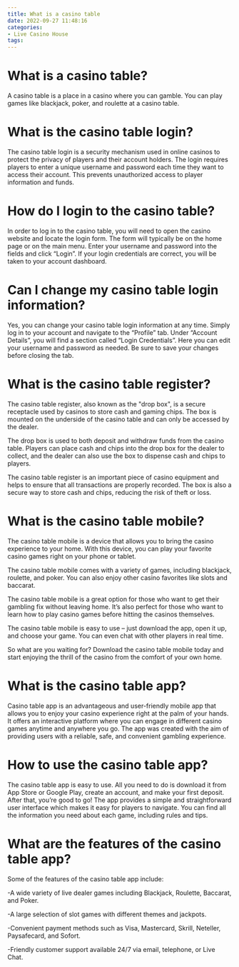 ```yaml
---
title: What is a casino table
date: 2022-09-27 11:48:16
categories:
- Live Casino House
tags:
---
```



#  What is a casino table?

A casino table is a place in a casino where you can gamble. You can play games like blackjack, poker, and roulette at a casino table.

#  What is the casino table login?

The casino table login is a security mechanism used in online casinos to protect the privacy of players and their account holders. The login requires players to enter a unique username and password each time they want to access their account. This prevents unauthorized access to player information and funds.

# How do I login to the casino table?

In order to log in to the casino table, you will need to open the casino website and locate the login form. The form will typically be on the home page or on the main menu. Enter your username and password into the fields and click “Login”. If your login credentials are correct, you will be taken to your account dashboard.

# Can I change my casino table login information?

Yes, you can change your casino table login information at any time. Simply log in to your account and navigate to the “Profile” tab. Under “Account Details”, you will find a section called “Login Credentials”. Here you can edit your username and password as needed. Be sure to save your changes before closing the tab.

#  What is the casino table register?

The casino table register, also known as the "drop box", is a secure receptacle used by casinos to store cash and gaming chips. The box is mounted on the underside of the casino table and can only be accessed by the dealer.

The drop box is used to both deposit and withdraw funds from the casino table. Players can place cash and chips into the drop box for the dealer to collect, and the dealer can also use the box to dispense cash and chips to players.

The casino table register is an important piece of casino equipment and helps to ensure that all transactions are properly recorded. The box is also a secure way to store cash and chips, reducing the risk of theft or loss.

#  What is the casino table mobile?

The casino table mobile is a device that allows you to bring the casino experience to your home. With this device, you can play your favorite casino games right on your phone or tablet.

The casino table mobile comes with a variety of games, including blackjack, roulette, and poker. You can also enjoy other casino favorites like slots and baccarat.

The casino table mobile is a great option for those who want to get their gambling fix without leaving home. It’s also perfect for those who want to learn how to play casino games before hitting the casinos themselves.

The casino table mobile is easy to use – just download the app, open it up, and choose your game. You can even chat with other players in real time.

So what are you waiting for? Download the casino table mobile today and start enjoying the thrill of the casino from the comfort of your own home.

#  What is the casino table app?

Casino table app is an advantageous and user-friendly mobile app that allows you to enjoy your casino experience right at the palm of your hands. It offers an interactive platform where you can engage in different casino games anytime and anywhere you go. The app was created with the aim of providing users with a reliable, safe, and convenient gambling experience.

# How to use the casino table app?

The casino table app is easy to use. All you need to do is download it from App Store or Google Play, create an account, and make your first deposit. After that, you’re good to go! The app provides a simple and straightforward user interface which makes it easy for players to navigate. You can find all the information you need about each game, including rules and tips.

# What are the features of the casino table app?

Some of the features of the casino table app include:

-A wide variety of live dealer games including Blackjack, Roulette, Baccarat, and Poker.

-A large selection of slot games with different themes and jackpots.

-Convenient payment methods such as Visa, Mastercard, Skrill, Neteller, Paysafecard, and Sofort.

-Friendly customer support available 24/7 via email, telephone, or Live Chat.